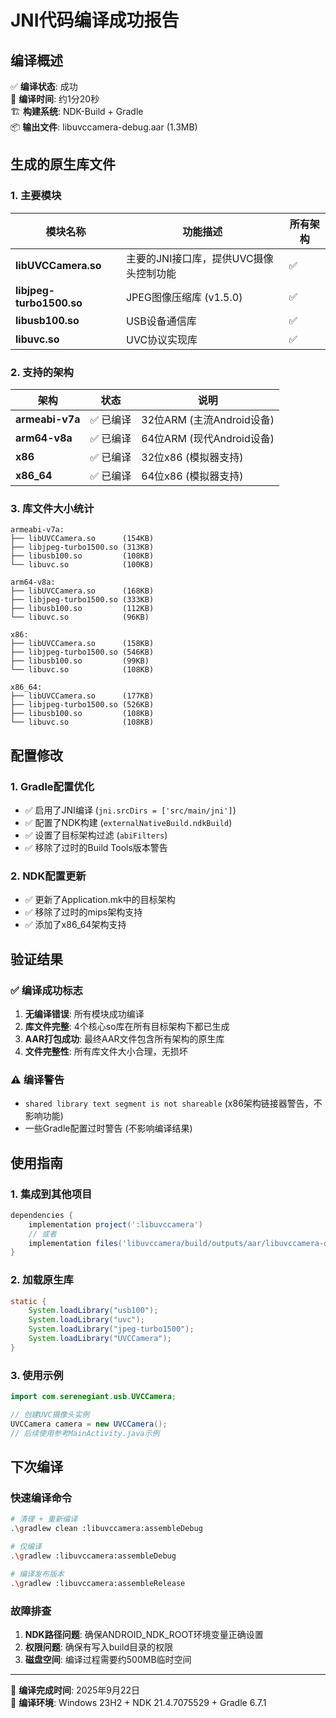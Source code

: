 # JNI代码编译成功报告

## 编译概述
✅ **编译状态**: 成功  
📅 **编译时间**: 约1分20秒  
🏗️ **构建系统**: NDK-Build + Gradle  
📦 **输出文件**: libuvccamera-debug.aar (1.3MB)

## 生成的原生库文件

### 1. 主要模块
| 模块名称 | 功能描述 | 所有架构 |
|---------|---------|----------|
| **libUVCCamera.so** | 主要的JNI接口库，提供UVC摄像头控制功能 | ✅ |
| **libjpeg-turbo1500.so** | JPEG图像压缩库 (v1.5.0) | ✅ |
| **libusb100.so** | USB设备通信库 | ✅ |
| **libuvc.so** | UVC协议实现库 | ✅ |

### 2. 支持的架构
| 架构 | 状态 | 说明 |
|------|------|------|
| **armeabi-v7a** | ✅ 已编译 | 32位ARM (主流Android设备) |
| **arm64-v8a** | ✅ 已编译 | 64位ARM (现代Android设备) |
| **x86** | ✅ 已编译 | 32位x86 (模拟器支持) |
| **x86_64** | ✅ 已编译 | 64位x86 (模拟器支持) |

### 3. 库文件大小统计
```
armeabi-v7a:
├── libUVCCamera.so      (154KB)
├── libjpeg-turbo1500.so (313KB)
├── libusb100.so         (108KB)
└── libuvc.so            (100KB)

arm64-v8a:
├── libUVCCamera.so      (168KB)
├── libjpeg-turbo1500.so (333KB)
├── libusb100.so         (112KB)
└── libuvc.so            (96KB)

x86:
├── libUVCCamera.so      (158KB)
├── libjpeg-turbo1500.so (546KB)
├── libusb100.so         (99KB)
└── libuvc.so            (108KB)

x86_64:
├── libUVCCamera.so      (177KB)
├── libjpeg-turbo1500.so (526KB)
├── libusb100.so         (108KB)
└── libuvc.so            (108KB)
```

## 配置修改

### 1. Gradle配置优化
- ✅ 启用了JNI编译 (`jni.srcDirs = ['src/main/jni']`)
- ✅ 配置了NDK构建 (`externalNativeBuild.ndkBuild`)
- ✅ 设置了目标架构过滤 (`abiFilters`)
- ✅ 移除了过时的Build Tools版本警告

### 2. NDK配置更新
- ✅ 更新了Application.mk中的目标架构
- ✅ 移除了过时的mips架构支持
- ✅ 添加了x86_64架构支持

## 验证结果

### ✅ 编译成功标志
1. **无编译错误**: 所有模块成功编译
2. **库文件完整**: 4个核心so库在所有目标架构下都已生成
3. **AAR打包成功**: 最终AAR文件包含所有架构的原生库
4. **文件完整性**: 所有库文件大小合理，无损坏

### ⚠️ 编译警告
- `shared library text segment is not shareable` (x86架构链接器警告，不影响功能)
- 一些Gradle配置过时警告 (不影响编译结果)

## 使用指南

### 1. 集成到其他项目
```gradle
dependencies {
    implementation project(':libuvccamera')
    // 或者
    implementation files('libuvccamera/build/outputs/aar/libuvccamera-debug.aar')
}
```

### 2. 加载原生库
```java
static {
    System.loadLibrary("usb100");
    System.loadLibrary("uvc");
    System.loadLibrary("jpeg-turbo1500");
    System.loadLibrary("UVCCamera");
}
```

### 3. 使用示例
```java
import com.serenegiant.usb.UVCCamera;

// 创建UVC摄像头实例
UVCCamera camera = new UVCCamera();
// 后续使用参考MainActivity.java示例
```

## 下次编译

### 快速编译命令
```bash
# 清理 + 重新编译
.\gradlew clean :libuvccamera:assembleDebug

# 仅编译
.\gradlew :libuvccamera:assembleDebug

# 编译发布版本
.\gradlew :libuvccamera:assembleRelease
```

### 故障排查
1. **NDK路径问题**: 确保ANDROID_NDK_ROOT环境变量正确设置
2. **权限问题**: 确保有写入build目录的权限
3. **磁盘空间**: 编译过程需要约500MB临时空间

---
📍 **编译完成时间**: 2025年9月22日  
🔧 **编译环境**: Windows 23H2 + NDK 21.4.7075529 + Gradle 6.7.1